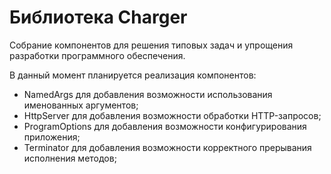 # Библиотека Charger
Собрание компонентов для решения типовых задач и упрощения разработки программного обеспечения.

В данный момент планируется реализация компонентов:
* NamedArgs для добавления возможности использования именованных аргументов;
* HttpServer для добавления возможности обработки HTTP-запросов;
* ProgramOptions для добавления возможности конфигурирования приложения;
* Terminator для добавления возможности корректного прерывания исполнения методов;
